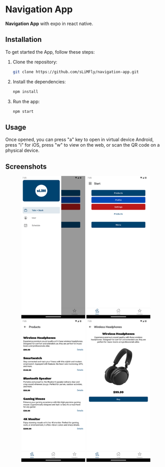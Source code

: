 # Navigation App

**Navigation App** with expo in react native.

## Installation

To get started the App, follow these steps:

1. Clone the repository:
   ```bash
   git clone https://github.com/sLiMFly/navigation-app.git
   ```
2. Install the dependencies:
   ```bash
   npm install
   ```
3. Run the app:
   ```bash
   npm start
   ```

## Usage

Once opened, you can press "a" key to open in virtual device Android, press "i" for iOS, press "w" to view on the web, or scan the QR code on a physical device.

## Screenshots

<p align="center">
    <img src="./assets/images/screenshots/screen1.png" alt="Navigation App Screenshot" width="200"/>
    <img src="./assets/images/screenshots/screen2.png" alt="Navigation App Screenshot" width="200"/>
    <img src="./assets/images/screenshots/screen3.png" alt="Navigation App Screenshot" width="200"/>
    <img src="./assets/images/screenshots/screen4.png" alt="Navigation App Screenshot" width="200"/>

</p>
